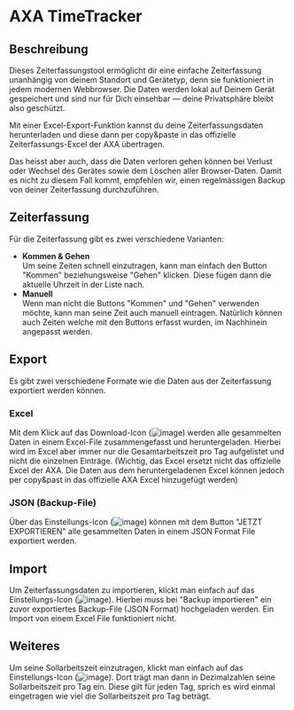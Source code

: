 # AXA TimeTracker

## Beschreibung
Dieses Zeiterfassungstool ermöglicht dir eine einfache Zeiterfassung unanhängig von deinem Standort und Gerätetyp, denn sie funktioniert in jedem modernen Webbrowser. Die Daten werden lokal auf Deinem Gerät gespeichert und sind nur für Dich einsehbar &mdash; deine Privatsphäre bleibt also geschützt.

Mit einer Excel-Export-Funktion kannst du deine Zeiterfassungsdaten herunterladen und diese dann per copy&paste in das offizielle Zeiterfassungs-Excel der AXA übertragen.

Das heisst aber auch, dass die Daten verloren gehen können bei Verlust oder Wechsel des Gerätes sowie dem Löschen aller Browser-Daten.
Damit es nicht zu diesem Fall kommt, empfehlen wir, einen regelmässigen Backup von deiner Zeiterfassung durchzuführen. 

## Zeiterfassung
Für die Zeiterfassung gibt es zwei verschiedene Varianten:

- <b>Kommen & Gehen</b> <br>
  Um seine Zeiten schnell einzutragen, kann man einfach den Button "Kommen" beziehungsweise         "Gehen" klicken. Diese fügen dann die aktuelle Uhrzeit in der Liste nach.
- <b>Manuell</b> <br>
  Wenn man nicht die Buttons "Kommen" und "Gehen" verwenden möchte, kann man seine Zeit auch       manuell eintragen. Natürlich können auch Zeiten welche mit den Buttons erfasst wurden, im         Nachhinein angepasst werden.

## Export 
Es gibt zwei verschiedene Formate wie die Daten aus der Zeiterfassung exportiert werden können.

### Excel
Mit dem Klick auf das Download-Icon (![image](https://user-images.githubusercontent.com/36066471/172391465-0f671b47-3731-49e1-9f3d-2bc38b66b3f4.png)) werden alle gesammelten Daten in einem Excel-File zusammengefasst und heruntergeladen. Hierbei wird im Excel aber immer nur die Gesamtarbeitszeit pro Tag aufgelistet und nicht die einzelnen Einträge. (Wichtig, das Excel ersetzt nicht das offizielle Excel der AXA. Die Daten aus dem heruntergeladenen Excel können jedoch per copy&past in das offizielle AXA Excel hinzugefügt werden)

### JSON (Backup-File)
Über das Einstellungs-Icon (![image](https://user-images.githubusercontent.com/36066471/172392786-2b1e5e7b-592d-4469-a679-cceb5e31f075.png)) können mit dem Button "JETZT EXPORTIEREN" alle gesammelten Daten in einem JSON Format File exportiert werden.

## Import
Um Zeiterfassungsdaten zu importieren, klickt man einfach auf das Einstellungs-Icon (![image](https://user-images.githubusercontent.com/36066471/172392786-2b1e5e7b-592d-4469-a679-cceb5e31f075.png)). Hierbei muss bei "Backup importieren" ein zuvor exportiertes Backup-File (JSON Format) hochgeladen werden. Ein Import von einem Excel File funktioniert nicht.

## Weiteres
Um seine Sollarbeitszeit einzutragen, klickt man einfach auf das Einstellungs-Icon (![image](https://user-images.githubusercontent.com/36066471/172392786-2b1e5e7b-592d-4469-a679-cceb5e31f075.png)). Dort trägt man dann in Dezimalzahlen seine Sollarbeitszeit pro Tag ein. Diese gilt für jeden Tag, sprich es wird einmal eingetragen wie viel die Sollarbeitszeit pro Tag beträgt.
